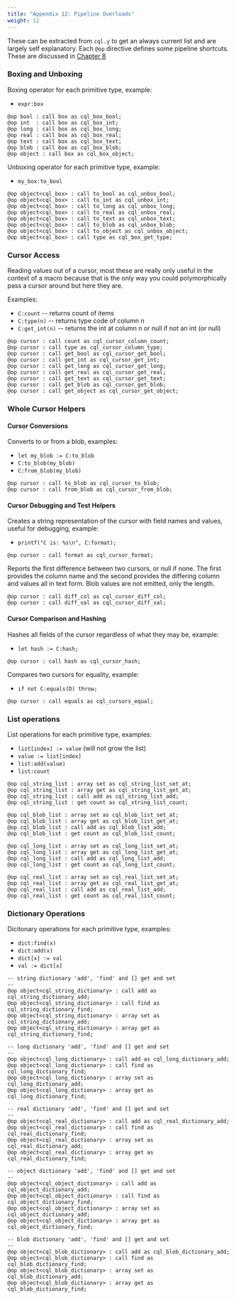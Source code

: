 ```yaml
---
title: "Appendix 12: Pipeline Overloads"
weight: 12
---
```

<!---
-- Copyright (c) Meta Platforms, Inc. and affiliates.
--
-- This source code is licensed under the MIT license found in the
-- LICENSE file in the root directory of this source tree.
-->

These can be extracted from `cql.y` to get an always current list and are largely self explanatory.
Each `@op` directive defines some pipeline shortcuts. These are discussed in [Chapter 8](../08_functions.md)

### Boxing and Unboxing

Boxing operator for each primitive type, example:
  * `expr:box`

```
@op bool : call box as cql_box_bool;
@op int  : call box as cql_box_int;
@op long : call box as cql_box_long;
@op real : call box as cql_box_real;
@op text : call box as cql_box_text;
@op blob : call box as cql_box_blob;
@op object : call box as cql_box_object;
```

Unboxing operator for each primitive type, example:
* `my_box:to_bool`

```
@op object<cql_box> : call to_bool as cql_unbox_bool;
@op object<cql_box> : call to_int as cql_unbox_int;
@op object<cql_box> : call to_long as cql_unbox_long;
@op object<cql_box> : call to_real as cql_unbox_real;
@op object<cql_box> : call to_text as cql_unbox_text;
@op object<cql_box> : call to_blob as cql_unbox_blob;
@op object<cql_box> : call to_object as cql_unbox_object;
@op object<cql_box> : call type as cql_box_get_type;
```

### Cursor Access

Reading values out of a cursor, most these are really only useful in the context of a macro
because that is the only way you could polymorphically pass a cursor around but here they are.

Examples:
* `C:count` -- returns count of items
* `C:type(n)` -- returns type code of column n
* `C:get_int(n)` -- returns the int at column n or null if not an int (or null)

```
@op cursor : call count as cql_cursor_column_count;
@op cursor : call type as cql_cursor_column_type;
@op cursor : call get_bool as cql_cursor_get_bool;
@op cursor : call get_int as cql_cursor_get_int;
@op cursor : call get_long as cql_cursor_get_long;
@op cursor : call get_real as cql_cursor_get_real;
@op cursor : call get_text as cql_cursor_get_text;
@op cursor : call get_blob as cql_cursor_get_blob;
@op cursor : call get_object as cql_cursor_get_object;
```

### Whole Cursor Helpers

#### Cursor Conversions

Converts to or from a blob, examples:

* `let my_blob := C:to_blob`
* `C:to_blob(my_blob)`
* `C:from_blob(my_blob)`

```
@op cursor : call to_blob as cql_cursor_to_blob;
@op cursor : call from_blob as cql_cursor_from_blob;
```

#### Cursor Debugging and Test Helpers

Creates a string representation of the cursor with field names and values, useful for debugging, example:
* `printf("C is: %s\n", C:format);`

```
@op cursor : call format as cql_cursor_format;
```

Reports the first difference between two cursors, or null if none.  The first
provides the column name and the second provides the differing column and values
all in text form.  Blob values are not emitted, only the length.

```
@op cursor : call diff_col as cql_cursor_diff_col;
@op cursor : call diff_val as cql_cursor_diff_val;
```

#### Cursor Comparison and Hashing

Hashes all fields of the cursor regardless of what they may be, example:
* `let hash := C:hash;`

```
@op cursor : call hash as cql_cursor_hash;
```

Compares two cursors for equality, example:
* `if not C:equals(D) throw;`

```
@op cursor : call equals as cql_cursors_equal;
```

### List operations

List operations for each primitive type, examples:
* `list[index] := value` (will not grow the list)
* `value := list[index]`
* `list:add(value)`
* `list:count`

```
@op cql_string_list : array set as cql_string_list_set_at;
@op cql_string_list : array get as cql_string_list_get_at;
@op cql_string_list : call add as cql_string_list_add;
@op cql_string_list : get count as cql_string_list_count;

@op cql_blob_list : array set as cql_blob_list_set_at;
@op cql_blob_list : array get as cql_blob_list_get_at;
@op cql_blob_list : call add as cql_blob_list_add;
@op cql_blob_list : get count as cql_blob_list_count;

@op cql_long_list : array set as cql_long_list_set_at;
@op cql_long_list : array get as cql_long_list_get_at;
@op cql_long_list : call add as cql_long_list_add;
@op cql_long_list : get count as cql_long_list_count;

@op cql_real_list : array set as cql_real_list_set_at;
@op cql_real_list : array get as cql_real_list_get_at;
@op cql_real_list : call add as cql_real_list_add;
@op cql_real_list : get count as cql_real_list_count;
```

### Dictionary Operations

Dicitonary operations for each primitive type, examples:
* `dict:find(x)`
* `dict:add(x)`
* `dict[x] := val`
* `val := dict[x]`

```
-- string dictionary 'add', 'find' and [] get and set
--
@op object<cql_string_dictionary> : call add as cql_string_dictionary_add;
@op object<cql_string_dictionary> : call find as cql_string_dictionary_find;
@op object<cql_string_dictionary> : array set as cql_string_dictionary_add;
@op object<cql_string_dictionary> : array get as cql_string_dictionary_find;

-- long dictionary 'add', 'find' and [] get and set
--
@op object<cql_long_dictionary> : call add as cql_long_dictionary_add;
@op object<cql_long_dictionary> : call find as cql_long_dictionary_find;
@op object<cql_long_dictionary> : array set as cql_long_dictionary_add;
@op object<cql_long_dictionary> : array get as cql_long_dictionary_find;

-- real dictionary 'add', 'find' and [] get and set
--
@op object<cql_real_dictionary> : call add as cql_real_dictionary_add;
@op object<cql_real_dictionary> : call find as cql_real_dictionary_find;
@op object<cql_real_dictionary> : array set as cql_real_dictionary_add;
@op object<cql_real_dictionary> : array get as cql_real_dictionary_find;

-- object dictionary 'add', 'find' and [] get and set
--
@op object<cql_object_dictionary> : call add as cql_object_dictionary_add;
@op object<cql_object_dictionary> : call find as cql_object_dictionary_find;
@op object<cql_object_dictionary> : array set as cql_object_dictionary_add;
@op object<cql_object_dictionary> : array get as cql_object_dictionary_find;

-- blob dictionary 'add', 'find' and [] get and set
--
@op object<cql_blob_dictionary> : call add as cql_blob_dictionary_add;
@op object<cql_blob_dictionary> : call find as cql_blob_dictionary_find;
@op object<cql_blob_dictionary> : array set as cql_blob_dictionary_add;
@op object<cql_blob_dictionary> : array get as cql_blob_dictionary_find;
```

